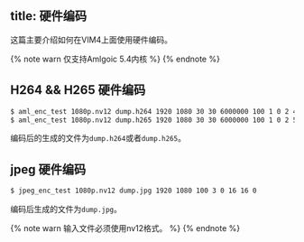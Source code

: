 title: 硬件编码
---

这篇主要介绍如何在VIM4上面使用硬件编码。

{% note warn 仅支持Amlgoic 5.4内核 %}
{% endnote %}

## H264 && H265 硬件编码

```sh
$ aml_enc_test 1080p.nv12 dump.h264 1920 1080 30 30 6000000 100 1 0 2 4   #h264
$ aml_enc_test 1080p.nv12 dump.h265 1920 1080 30 30 6000000 100 1 0 2 5   #h165
```

编码后的生成的文件为`dump.h264`或者`dump.h265`。

## jpeg 硬件编码

```sh
$ jpeg_enc_test 1080p.nv12 dump.jpg 1920 1080 100 3 0 16 16 0
```

编码后生成的文件为`dump.jpg`。

{% note warn 输入文件必须使用nv12格式。 %}
{% endnote %}



